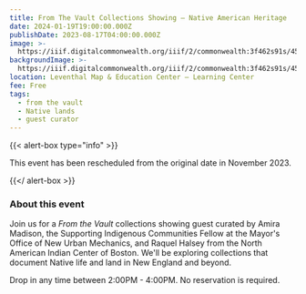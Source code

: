 ```yaml
---
title: From The Vault Collections Showing — Native American Heritage
date: 2024-01-19T19:00:00.000Z
publishDate: 2023-08-17T04:00:00.000Z
image: >-
  https://iiif.digitalcommonwealth.org/iiif/2/commonwealth:3f462s91s/4503,4787,1962,776/,1200/0/default.jpg
backgroundImage: >-
  https://iiif.digitalcommonwealth.org/iiif/2/commonwealth:3f462s91s/4503,4787,1962,776/,1200/0/default.jpg
location: Leventhal Map & Education Center – Learning Center
fee: Free
tags:
  - from the vault
  - Native lands
  - guest curator
---
```


{{< alert-box type="info" >}}

This event has been rescheduled from the original date in November 2023. 

{{</ alert-box >}}

### About this event

Join us for a *From the Vault* collections showing guest curated by Amira Madison, the Supporting Indigenous Communities Fellow at the Mayor's Office of New Urban Mechanics, and Raquel Halsey from the North American Indian Center of Boston. We'll be exploring collections that document Native life and land in New England and beyond.

Drop in any time between 2:00PM - 4:00PM. No reservation is required.
